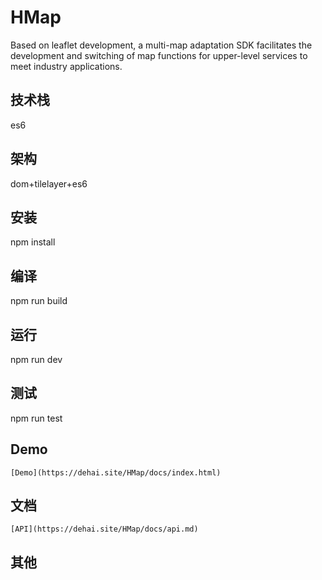 # HMap

Based on leaflet development, a multi-map adaptation SDK facilitates the development and switching of map functions for upper-level services to meet industry applications.

## 技术栈
   es6
## 架构
   dom+tilelayer+es6
## 安装
   npm install
## 编译
   npm run build
## 运行
   npm run dev
## 测试
   npm run test
## Demo
    [Demo](https://dehai.site/HMap/docs/index.html)
## 文档
    [API](https://dehai.site/HMap/docs/api.md)
## 其他

